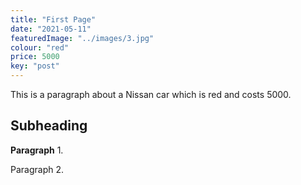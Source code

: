 ```yaml
---
title: "First Page"
date: "2021-05-11"
featuredImage: "../images/3.jpg"
colour: "red"
price: 5000
key: "post"
---
```

This is a paragraph about a Nissan car which is 
red and costs 5000.

## Subheading

__Paragraph__ 1.

Paragraph 2.

